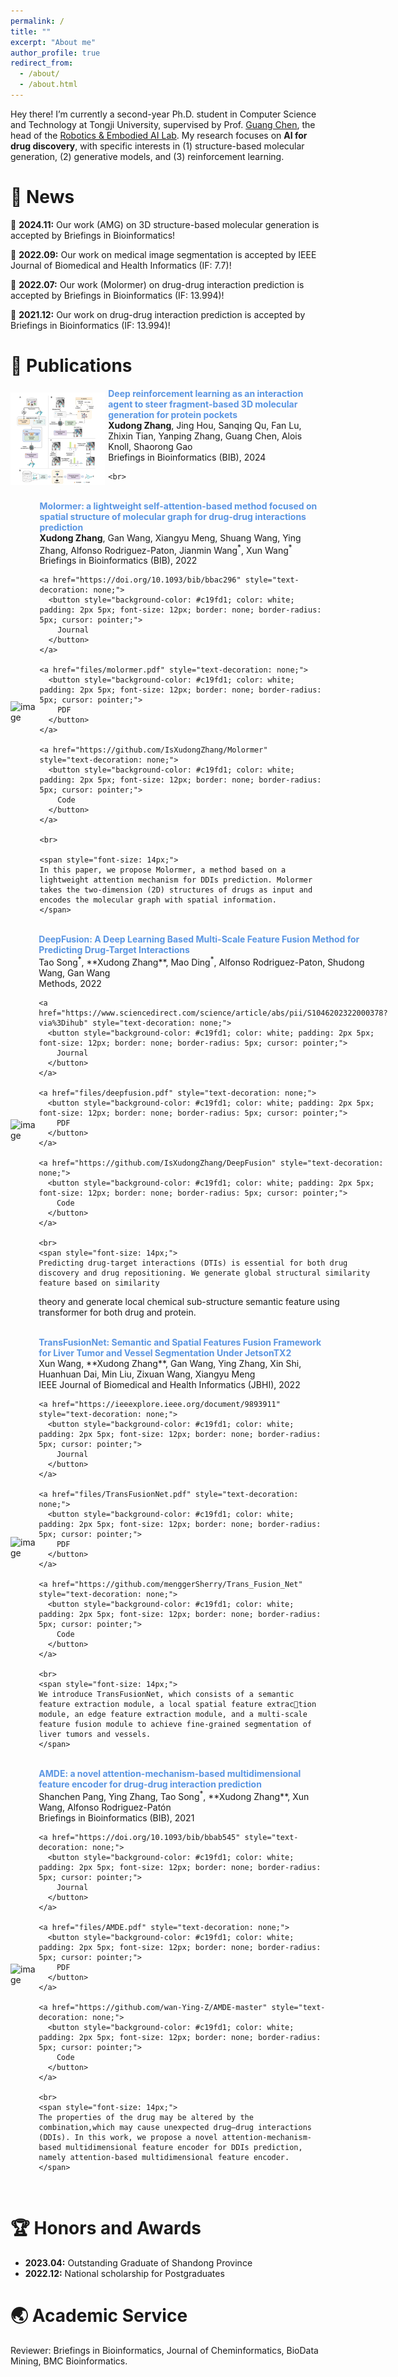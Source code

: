 ```yaml
---
permalink: /
title: ""
excerpt: "About me"
author_profile: true
redirect_from: 
  - /about/
  - /about.html
---
```


Hey there! I’m currently a second-year Ph.D. student in Computer Science and Technology at Tongji University, supervised by Prof. [Guang Chen](https://scholar.google.com.hk/citations?hl=zh-CN&user=kBhIyv4AAAAJ), the head of the [Robotics & Embodied AI Lab](https://ispc-group.github.io/). My research focuses on **AI for drug discovery**, with specific interests in (1) structure-based molecular generation, (2) generative models, and (3) reinforcement learning.

&#x1F4E3; News
======

&#x1F389; **2024.11:** Our work (AMG) on 3D structure-based molecular generation is accepted by Briefings in Bioinformatics!

&#x1F389; **2022.09:** Our work on medical image segmentation is accepted by IEEE Journal of Biomedical and Health Informatics (IF: 7.7)!

&#x1F389; **2022.07:** Our work (Molormer) on drug-drug interaction prediction is accepted by Briefings in Bioinformatics (IF: 13.994)!

&#x1F389; **2021.12:** Our work on drug-drug interaction prediction is accepted by Briefings in Bioinformatics (IF: 13.994)!



&#128221; Publications
======

<div style="display: flex; align-items: center;">
  <img src="https://github.com/ispc-lab/AMG/blob/main/assets/overview.png" alt="image" style="width: 30%; margin-right: 1%;">
  <div>
    <strong><span style="color: #5b96e3;">Deep reinforcement learning as an interaction agent to steer fragment-based 3D molecular generation for protein pockets</span></strong><br>
    <strong>Xudong Zhang</strong>, Jing Hou, Sanqing Qu, Fan Lu, Zhixin Tian, Yanping Zhang, Guang Chen, Alois Knoll, Shaorong Gao<br>
    Briefings in Bioinformatics (BIB), 2024 <br>
    
    <br>
    
  </div>
</div>


<br>


<div style="display: flex; align-items: center;">
  <img src="https://github.com/user-attachments/assets/e07cdd1d-ed6c-42fb-9f96-a99dda4a56cc" alt="image" style="width: 30%; margin-right: 1%;">
  <div>
    <strong><span style="color: #5b96e3;">Molormer: a lightweight self-attention-based method focused on spatial structure of molecular graph for drug-drug interactions prediction</span></strong><br>
    <strong>Xudong Zhang</strong>, Gan Wang, Xiangyu Meng, Shuang Wang, Ying Zhang, Alfonso Rodriguez-Paton, Jianmin Wang<sup>*</sup>, Xun Wang<sup>*</sup><br>
    Briefings in Bioinformatics (BIB), 2022 <br>
    
    <a href="https://doi.org/10.1093/bib/bbac296" style="text-decoration: none;">
      <button style="background-color: #c19fd1; color: white; padding: 2px 5px; font-size: 12px; border: none; border-radius: 5px; cursor: pointer;">
        Journal
      </button>
    </a>

    <a href="files/molormer.pdf" style="text-decoration: none;">
      <button style="background-color: #c19fd1; color: white; padding: 2px 5px; font-size: 12px; border: none; border-radius: 5px; cursor: pointer;">
        PDF
      </button>
    </a>
    
    <a href="https://github.com/IsXudongZhang/Molormer" style="text-decoration: none;">
      <button style="background-color: #c19fd1; color: white; padding: 2px 5px; font-size: 12px; border: none; border-radius: 5px; cursor: pointer;">
        Code
      </button>
    </a>
    
    <br>
    
    <span style="font-size: 14px;">
    In this paper, we propose Molormer, a method based on a lightweight attention mechanism for DDIs prediction. Molormer takes the two-dimension (2D) structures of drugs as input and encodes the molecular graph with spatial information.
    </span>
  </div>
</div>

<br>

<div style="display: flex; align-items: center;">
  <img src="https://github.com/user-attachments/assets/b2b3ff86-6a59-4fa8-8a9f-1fcfee50d697" alt="image" style="width: 30%; margin-right: 1%;">
  <div>
    <strong><span style="color: #5b96e3;">DeepFusion: A Deep Learning Based Multi-Scale Feature Fusion Method for Predicting Drug-Target Interactions</span></strong><br>
    Tao Song<sup>*</sup>, **Xudong Zhang**, Mao Ding<sup>*</sup>, Alfonso Rodriguez-Paton, Shudong Wang, Gan Wang<br>
    Methods, 2022 <br>
    
    <a href="https://www.sciencedirect.com/science/article/abs/pii/S1046202322000378?via%3Dihub" style="text-decoration: none;">
      <button style="background-color: #c19fd1; color: white; padding: 2px 5px; font-size: 12px; border: none; border-radius: 5px; cursor: pointer;">
        Journal
      </button>
    </a>

    <a href="files/deepfusion.pdf" style="text-decoration: none;">
      <button style="background-color: #c19fd1; color: white; padding: 2px 5px; font-size: 12px; border: none; border-radius: 5px; cursor: pointer;">
        PDF
      </button>
    </a>
    
    <a href="https://github.com/IsXudongZhang/DeepFusion" style="text-decoration: none;">
      <button style="background-color: #c19fd1; color: white; padding: 2px 5px; font-size: 12px; border: none; border-radius: 5px; cursor: pointer;">
        Code
      </button>
    </a>
    
    <br>
    <span style="font-size: 14px;">
    Predicting drug-target interactions (DTIs) is essential for both drug discovery and drug repositioning. We generate global structural similarity feature based on similarity 
theory and generate local chemical sub-structure semantic feature using transformer for both drug and protein.
    </span>
  </div>
</div>

<br>

<div style="display: flex; align-items: center;">
  <img src="https://github.com/user-attachments/assets/d17e3905-4520-4de7-b4ef-c01412273c5a" alt="image" style="width: 30%; margin-right: 1%;">
  <div>
    <strong><span style="color: #5b96e3;">TransFusionNet: Semantic and Spatial Features Fusion Framework for Liver Tumor and Vessel Segmentation Under JetsonTX2</span></strong><br>
    Xun Wang, **Xudong Zhang**, Gan Wang, Ying Zhang, Xin Shi, Huanhuan Dai, Min Liu, Zixuan Wang, Xiangyu Meng<br>
   IEEE Journal of Biomedical and Health Informatics (JBHI), 2022 <br>
    
    <a href="https://ieeexplore.ieee.org/document/9893911" style="text-decoration: none;">
      <button style="background-color: #c19fd1; color: white; padding: 2px 5px; font-size: 12px; border: none; border-radius: 5px; cursor: pointer;">
        Journal
      </button>
    </a>

    <a href="files/TransFusionNet.pdf" style="text-decoration: none;">
      <button style="background-color: #c19fd1; color: white; padding: 2px 5px; font-size: 12px; border: none; border-radius: 5px; cursor: pointer;">
        PDF
      </button>
    </a>
    
    <a href="https://github.com/menggerSherry/Trans_Fusion_Net" style="text-decoration: none;">
      <button style="background-color: #c19fd1; color: white; padding: 2px 5px; font-size: 12px; border: none; border-radius: 5px; cursor: pointer;">
        Code
      </button>
    </a>
    
    <br>
    <span style="font-size: 14px;">
    We introduce TransFusionNet, which consists of a semantic feature extraction module, a local spatial feature extraction module, an edge feature extraction module, and a multi-scale feature fusion module to achieve fine-grained segmentation of liver tumors and vessels.
    </span>
  </div>
</div>

<br>

<div style="display: flex; align-items: center;">
  <img src="https://github.com/user-attachments/assets/129e7cf0-e361-4698-ab10-438399e31df1" alt="image" style="width: 30%; margin-right: 1%;">
  <div>
    <strong><span style="color: #5b96e3;">AMDE: a novel attention-mechanism-based multidimensional feature encoder for drug-drug interaction prediction</span></strong><br>
    Shanchen Pang, Ying Zhang, Tao Song<sup>*</sup>, **Xudong Zhang**, Xun Wang, Alfonso Rodriguez-Patón<br>
    Briefings in Bioinformatics (BIB), 2021   <br>
    
    <a href="https://doi.org/10.1093/bib/bbab545" style="text-decoration: none;">
      <button style="background-color: #c19fd1; color: white; padding: 2px 5px; font-size: 12px; border: none; border-radius: 5px; cursor: pointer;">
        Journal
      </button>
    </a>

    <a href="files/AMDE.pdf" style="text-decoration: none;">
      <button style="background-color: #c19fd1; color: white; padding: 2px 5px; font-size: 12px; border: none; border-radius: 5px; cursor: pointer;">
        PDF
      </button>
    </a>
    
    <a href="https://github.com/wan-Ying-Z/AMDE-master" style="text-decoration: none;">
      <button style="background-color: #c19fd1; color: white; padding: 2px 5px; font-size: 12px; border: none; border-radius: 5px; cursor: pointer;">
        Code
      </button>
    </a>
    
    <br>
    <span style="font-size: 14px;">
    The properties of the drug may be altered by the combination,which may cause unexpected drug–drug interactions (DDIs). In this work, we propose a novel attention-mechanism-based multidimensional feature encoder for DDIs prediction, namely attention-based multidimensional feature encoder.
    </span>
  </div>
</div>

<br>

&#x1F3C6; Honors and Awards
======
* **2023.04:** Outstanding Graduate of Shandong Province
* **2022.12:** National scholarship for Postgraduates


&#x1F30F; Academic Service
======
Reviewer: Briefings in Bioinformatics, Journal of Cheminformatics, BioData Mining, BMC Bioinformatics.
